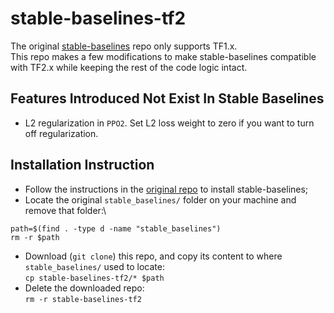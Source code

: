 # stable-baselines-tf2
The original [stable-baselines](https://github.com/hill-a/stable-baselines) repo only supports TF1.x.\
This repo makes a few modifications to make stable-baselines compatible with TF2.x while keeping the rest of the code logic intact.

## Features Introduced Not Exist In Stable Baselines
- L2 regularization in `PPO2`. Set L2 loss weight to zero if you want to turn off regularization.

## Installation Instruction
- Follow the instructions in the [original repo](https://github.com/hill-a/stable-baseline) to install stable-baselines;
- Locate the original `stable_baselines/` folder on your machine and remove that folder:\
```
path=$(find . -type d -name "stable_baselines")
rm -r $path
```
- Download (`git clone`) this repo, and copy its content to where `stable_baselines/` used to locate:\
```cp stable-baselines-tf2/* $path```
- Delete the downloaded repo:\
```rm -r stable-baselines-tf2```
